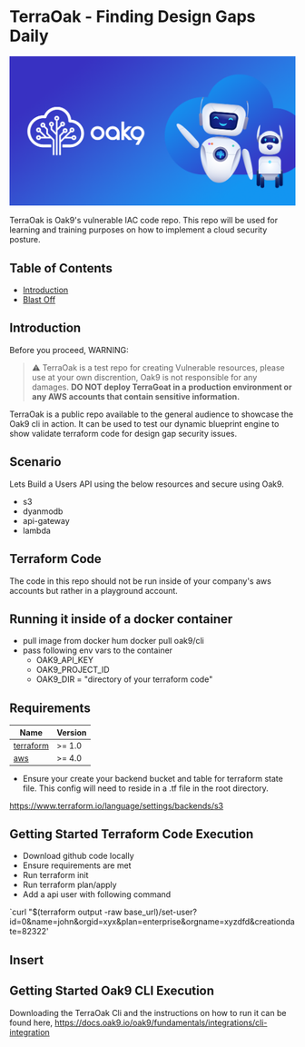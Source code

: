 # TerraOak - Finding Design Gaps Daily
![TerraOak](oak9-logo.png)

TerraOak is Oak9's vulnerable IAC code repo.   This repo will be used for learning and training purposes on how to implement a cloud security posture. 

## Table of Contents

* [Introduction](#introduction)
* [Blast Off](#Getting-Started-Terraform-Code-Execution)


## Introduction 

Before you proceed, WARNING:
> :warning: TerraOak is a test repo for creating Vulnerable resources, please use at your own discrention, Oak9 is not responsible for any damages. **DO NOT deploy TerraGoat in a production environment or any AWS accounts that contain sensitive information.**

TerraOak is a public repo available to the general audience to showcase the Oak9 cli in action.  It can be used to test our dynamic blueprint engine to show validate terraform code for design gap security issues.

## Scenario

Lets Build a Users API using the below resources and secure using Oak9. 

* s3
* dyanmodb
* api-gateway
* lambda 

## Terraform Code 

The code in this repo should not be run inside of your company's aws accounts but rather in a playground account.   

## Running it inside of a docker container

* pull image from docker hum docker pull oak9/cli
* pass following env vars to the container 
    * OAK9_API_KEY
    * OAK9_PROJECT_ID
    * OAK9_DIR = "directory of your terraform code"

## Requirements

| Name | Version |
|------|---------|
| <a name="requirement_terraform"></a> [terraform](#requirement\_terraform) | >= 1.0 |
| <a name="requirement_aws"></a> [aws](#requirement\_aws) | >= 4.0 |


* Ensure your create your backend bucket and table for terraform state file. This config will need to reside in a .tf file in the root directory. 

https://www.terraform.io/language/settings/backends/s3

## Getting Started Terraform Code Execution

* Download github code locally 
* Ensure requirements are met 
* Run terraform init 
* Run terraform plan/apply 
* Add a api user with following command 

`curl "$(terraform output -raw base_url)/set-user?id=0&name=john&orgid=xyx&plan=enterprise&orgname=xyzdfd&creationdate=82322'

## Insert 

## Getting Started Oak9 CLI Execution 

Downloading the TerraOak Cli and the instructions on how to run it can be found here, https://docs.oak9.io/oak9/fundamentals/integrations/cli-integration

